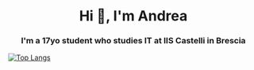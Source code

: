<h1 align="center">Hi 👋, I'm Andrea</h1>
<h3 align="center">I'm a 17yo student who studies IT at IIS Castelli in Brescia</h3>

[![Top Langs](https://github-readme-stats.vercel.app/api/top-langs/?username=andrebellu&layout=compact)](https://github.com/anuraghazra/github-readme-stats)


